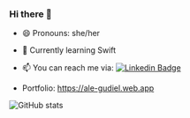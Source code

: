 ### Hi there 👋



 - 😄 Pronouns: she/her 
 - 🌱 Currently learning Swift
 - 📫 You can reach me via: [![Linkedin Badge](http://www.copyblogger.com/linkedin/)](https://www.linkedin.com/in/alejandra-gudiel-361995178/)

- Portfolio: https://ale-gudiel.web.app

![GitHub stats](https://github-readme-stats.vercel.app/api?username=alegudiel&count_private=true&show_icons=true&theme=radical)
